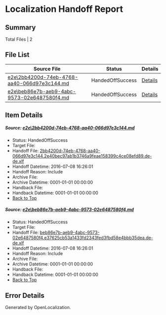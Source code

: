 # <a name='report-top'></a> Localization Handoff Report

## Summary
 Total Files | 2

## File List
 Source File | Status | Details 
 ----------- | ------ | ------- 
 [e2e\2bb4200d-74eb-4768-aa40-066d97e3c144.md](https://github.com/OpenLocalizationTestOrg/oltest/blob/b771ee4c4c6688fb953526fff9faf1acecd1c3aa/e2e/2bb4200d-74eb-4768-aa40-066d97e3c144.md) | HandedOffSuccess | [Details](#d9b782438574fd3eaee8e20a13cd880dc0077a871)
 [e2e\beb86e7b-aeb9-4abc-9573-02e6487580f4.md](https://github.com/OpenLocalizationTestOrg/oltest/blob/b771ee4c4c6688fb953526fff9faf1acecd1c3aa/e2e/beb86e7b-aeb9-4abc-9573-02e6487580f4.md) | HandedOffSuccess | [Details](#51c8ccd84437801cb043099d5cc7560e947244d83)

## Item Details
##### <a name='d9b782438574fd3eaee8e20a13cd880dc0077a871'></a> Source: [e2e\2bb4200d-74eb-4768-aa40-066d97e3c144.md](https://github.com/OpenLocalizationTestOrg/oltest/blob/b771ee4c4c6688fb953526fff9faf1acecd1c3aa/e2e/2bb4200d-74eb-4768-aa40-066d97e3c144.md)
* Status: HandedOffSuccess
* Target File: 
* Handoff File: [2bb4200d-74eb-4768-aa40-066d97e3c144.2e40bec97ab1b3746a9feae158399c4ce08efd89.de-de.xlf](https://github.com/OpenLocalizationTestOrg/olhandoff-e2e/blob/d32b48f1fa3b4a0f0e9cfbf6432f48dde64ed65c/ol-handoff/OpenLocalizationTestOrg/oltest-dede-fly/ci/ht/2bb4200d-74eb-4768-aa40-066d97e3c144.2e40bec97ab1b3746a9feae158399c4ce08efd89.de-de.xlf)
* Handoff Datetime: 2016-07-08 16:26:01
* Handoff Reason: Include
* Archive File: 
* Archive Datetime: 0001-01-01 00:00:00
* Handback File: 
* Handback Datetime: 0001-01-01 00:00:00
* [Back to Top](#report-top)

##### <a name='51c8ccd84437801cb043099d5cc7560e947244d83'></a> Source: [e2e\beb86e7b-aeb9-4abc-9573-02e6487580f4.md](https://github.com/OpenLocalizationTestOrg/oltest/blob/b771ee4c4c6688fb953526fff9faf1acecd1c3aa/e2e/beb86e7b-aeb9-4abc-9573-02e6487580f4.md)
* Status: HandedOffSuccess
* Target File: 
* Handoff File: [beb86e7b-aeb9-4abc-9573-02e6487580f4.e37625cb53a1433fd2343fed3fbd58e4bbb35dea.de-de.xlf](https://github.com/OpenLocalizationTestOrg/olhandoff-e2e/blob/d32b48f1fa3b4a0f0e9cfbf6432f48dde64ed65c/ol-handoff/OpenLocalizationTestOrg/oltest-dede-fly/ci/ht/beb86e7b-aeb9-4abc-9573-02e6487580f4.e37625cb53a1433fd2343fed3fbd58e4bbb35dea.de-de.xlf)
* Handoff Datetime: 2016-07-08 16:26:01
* Handoff Reason: Include
* Archive File: 
* Archive Datetime: 0001-01-01 00:00:00
* Handback File: 
* Handback Datetime: 0001-01-01 00:00:00
* [Back to Top](#report-top)


## Error Details

Generated by OpenLocalization.
